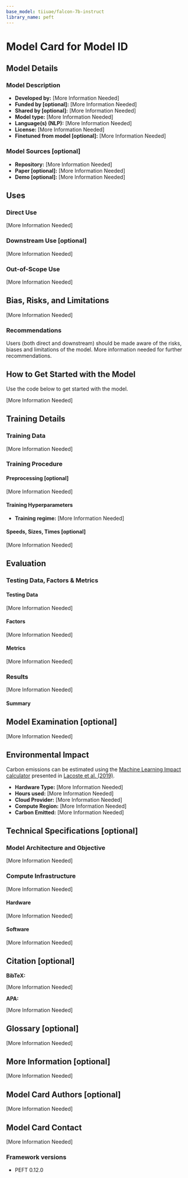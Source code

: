 ```yaml
---
base_model: tiiuae/falcon-7b-instruct
library_name: peft
---
```


# Model Card for Model ID

<!-- Provide a quick summary of what the model is/does. -->



## Model Details

### Model Description

<!-- Provide a longer summary of what this model is. -->



- **Developed by:** [More Information Needed]
- **Funded by [optional]:** [More Information Needed]
- **Shared by [optional]:** [More Information Needed]
- **Model type:** [More Information Needed]
- **Language(s) (NLP):** [More Information Needed]
- **License:** [More Information Needed]
- **Finetuned from model [optional]:** [More Information Needed]

### Model Sources [optional]

<!-- Provide the basic links for the model. -->

- **Repository:** [More Information Needed]
- **Paper [optional]:** [More Information Needed]
- **Demo [optional]:** [More Information Needed]

## Uses

<!-- Address questions around how the model is intended to be used, including the foreseeable users of the model and those affected by the model. -->

### Direct Use

<!-- This section is for the model use without fine-tuning or plugging into a larger ecosystem/app. -->

[More Information Needed]

### Downstream Use [optional]

<!-- This section is for the model use when fine-tuned for a task, or when plugged into a larger ecosystem/app -->

[More Information Needed]

### Out-of-Scope Use

<!-- This section addresses misuse, malicious use, and uses that the model will not work well for. -->

[More Information Needed]

## Bias, Risks, and Limitations

<!-- This section is meant to convey both technical and sociotechnical limitations. -->

[More Information Needed]

### Recommendations

<!-- This section is meant to convey recommendations with respect to the bias, risk, and technical limitations. -->

Users (both direct and downstream) should be made aware of the risks, biases and limitations of the model. More information needed for further recommendations.

## How to Get Started with the Model

Use the code below to get started with the model.

[More Information Needed]

## Training Details

### Training Data

<!-- This should link to a Dataset Card, perhaps with a short stub of information on what the training data is all about as well as documentation related to data pre-processing or additional filtering. -->

[More Information Needed]

### Training Procedure

<!-- This relates heavily to the Technical Specifications. Content here should link to that section when it is relevant to the training procedure. -->

#### Preprocessing [optional]

[More Information Needed]


#### Training Hyperparameters

- **Training regime:** [More Information Needed] <!--fp32, fp16 mixed precision, bf16 mixed precision, bf16 non-mixed precision, fp16 non-mixed precision, fp8 mixed precision -->

#### Speeds, Sizes, Times [optional]

<!-- This section provides information about throughput, start/end time, checkpoint size if relevant, etc. -->

[More Information Needed]

## Evaluation

<!-- This section describes the evaluation protocols and provides the results. -->

### Testing Data, Factors & Metrics

#### Testing Data

<!-- This should link to a Dataset Card if possible. -->

[More Information Needed]

#### Factors

<!-- These are the things the evaluation is disaggregating by, e.g., subpopulations or domains. -->

[More Information Needed]

#### Metrics

<!-- These are the evaluation metrics being used, ideally with a description of why. -->

[More Information Needed]

### Results

[More Information Needed]

#### Summary



## Model Examination [optional]

<!-- Relevant interpretability work for the model goes here -->

[More Information Needed]

## Environmental Impact

<!-- Total emissions (in grams of CO2eq) and additional considerations, such as electricity usage, go here. Edit the suggested text below accordingly -->

Carbon emissions can be estimated using the [Machine Learning Impact calculator](https://mlco2.github.io/impact#compute) presented in [Lacoste et al. (2019)](https://arxiv.org/abs/1910.09700).

- **Hardware Type:** [More Information Needed]
- **Hours used:** [More Information Needed]
- **Cloud Provider:** [More Information Needed]
- **Compute Region:** [More Information Needed]
- **Carbon Emitted:** [More Information Needed]

## Technical Specifications [optional]

### Model Architecture and Objective

[More Information Needed]

### Compute Infrastructure

[More Information Needed]

#### Hardware

[More Information Needed]

#### Software

[More Information Needed]

## Citation [optional]

<!-- If there is a paper or blog post introducing the model, the APA and Bibtex information for that should go in this section. -->

**BibTeX:**

[More Information Needed]

**APA:**

[More Information Needed]

## Glossary [optional]

<!-- If relevant, include terms and calculations in this section that can help readers understand the model or model card. -->

[More Information Needed]

## More Information [optional]

[More Information Needed]

## Model Card Authors [optional]

[More Information Needed]

## Model Card Contact

[More Information Needed]
### Framework versions

- PEFT 0.12.0